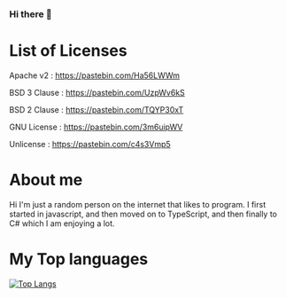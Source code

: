 ### Hi there 👋

# List of Licenses
Apache v2 : https://pastebin.com/Ha56LWWm

BSD 3 Clause : https://pastebin.com/UzpWv6kS

BSD 2 Clause : https://pastebin.com/TQYP30xT

GNU License : https://pastebin.com/3m6uipWV

Unlicense : https://pastebin.com/c4s3Vmp5


# About me
Hi I'm just a random person on the internet that likes to program. I first started in javascript, and then moved on to TypeScript, and then finally to C# which I am enjoying a lot. 

# My Top languages
[![Top Langs](https://github-readme-stats.vercel.app/api/top-langs/?username=faith-ie&langs_count=8)](https://github.com/anuraghazra/github-readme-stats)

